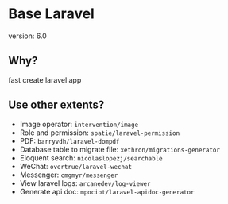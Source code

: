 # Base Laravel

version: 6.0

## Why?

fast create laravel app

## Use other extents?

- Image operator: `intervention/image`
- Role and permission: `spatie/laravel-permission`
- PDF: `barryvdh/laravel-dompdf`
- Database table to migrate file: `xethron/migrations-generator`
- Eloquent search: `nicolaslopezj/searchable`
- WeChat: `overtrue/laravel-wechat`
- Messenger: `cmgmyr/messenger`
- View laravel logs: `arcanedev/log-viewer`
- Generate api doc: `mpociot/laravel-apidoc-generator`
